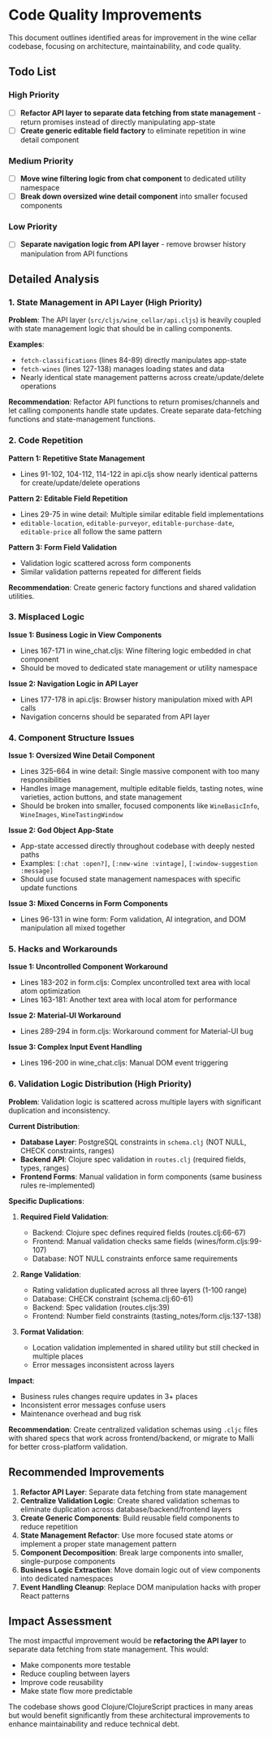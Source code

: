 # Code Quality Improvements

This document outlines identified areas for improvement in the wine cellar codebase, focusing on architecture, maintainability, and code quality.

## Todo List

### High Priority
- [ ] **Refactor API layer to separate data fetching from state management** - return promises instead of directly manipulating app-state
- [ ] **Create generic editable field factory** to eliminate repetition in wine detail component

### Medium Priority  
- [ ] **Move wine filtering logic from chat component** to dedicated utility namespace
- [ ] **Break down oversized wine detail component** into smaller focused components

### Low Priority
- [ ] **Separate navigation logic from API layer** - remove browser history manipulation from API functions

## Detailed Analysis

### 1. State Management in API Layer (High Priority)

**Problem**: The API layer (`src/cljs/wine_cellar/api.cljs`) is heavily coupled with state management logic that should be in calling components.

**Examples**:
- `fetch-classifications` (lines 84-89) directly manipulates app-state
- `fetch-wines` (lines 127-138) manages loading states and data
- Nearly identical state management patterns across create/update/delete operations

**Recommendation**: Refactor API functions to return promises/channels and let calling components handle state updates. Create separate data-fetching functions and state-management functions.

### 2. Code Repetition

**Pattern 1: Repetitive State Management**
- Lines 91-102, 104-112, 114-122 in api.cljs show nearly identical patterns for create/update/delete operations

**Pattern 2: Editable Field Repetition**
- Lines 29-75 in wine detail: Multiple similar editable field implementations
- `editable-location`, `editable-purveyor`, `editable-purchase-date`, `editable-price` all follow the same pattern

**Pattern 3: Form Field Validation**
- Validation logic scattered across form components
- Similar validation patterns repeated for different fields

**Recommendation**: Create generic factory functions and shared validation utilities.

### 3. Misplaced Logic

**Issue 1: Business Logic in View Components**
- Lines 167-171 in wine_chat.cljs: Wine filtering logic embedded in chat component
- Should be moved to dedicated state management or utility namespace

**Issue 2: Navigation Logic in API Layer**
- Lines 177-178 in api.cljs: Browser history manipulation mixed with API calls
- Navigation concerns should be separated from API layer

### 4. Component Structure Issues

**Issue 1: Oversized Wine Detail Component**
- Lines 325-664 in wine detail: Single massive component with too many responsibilities
- Handles image management, multiple editable fields, tasting notes, wine varieties, action buttons, and state management
- Should be broken into smaller, focused components like `WineBasicInfo`, `WineImages`, `WineTastingWindow`

**Issue 2: God Object App-State**
- App-state accessed directly throughout codebase with deeply nested paths
- Examples: `[:chat :open?]`, `[:new-wine :vintage]`, `[:window-suggestion :message]`
- Should use focused state management namespaces with specific update functions

**Issue 3: Mixed Concerns in Form Components**
- Lines 96-131 in wine form: Form validation, AI integration, and DOM manipulation all mixed together

### 5. Hacks and Workarounds

**Issue 1: Uncontrolled Component Workaround**
- Lines 183-202 in form.cljs: Complex uncontrolled text area with local atom optimization
- Lines 163-181: Another text area with local atom for performance

**Issue 2: Material-UI Workaround**
- Lines 289-294 in form.cljs: Workaround comment for Material-UI bug

**Issue 3: Complex Input Event Handling**
- Lines 196-200 in wine_chat.cljs: Manual DOM event triggering

### 6. Validation Logic Distribution (High Priority)

**Problem**: Validation logic is scattered across multiple layers with significant duplication and inconsistency.

**Current Distribution**:
- **Database Layer**: PostgreSQL constraints in `schema.clj` (NOT NULL, CHECK constraints, ranges)
- **Backend API**: Clojure spec validation in `routes.clj` (required fields, types, ranges)
- **Frontend Forms**: Manual validation in form components (same business rules re-implemented)

**Specific Duplications**:

1. **Required Field Validation**:
   - Backend: Clojure spec defines required fields (routes.clj:66-67)
   - Frontend: Manual validation checks same fields (wines/form.cljs:99-107)
   - Database: NOT NULL constraints enforce same requirements

2. **Range Validation**:
   - Rating validation duplicated across all three layers (1-100 range)
   - Database: CHECK constraint (schema.clj:60-61)
   - Backend: Spec validation (routes.cljs:39)
   - Frontend: Number field constraints (tasting_notes/form.cljs:137-138)

3. **Format Validation**:
   - Location validation implemented in shared utility but still checked in multiple places
   - Error messages inconsistent across layers

**Impact**: 
- Business rules changes require updates in 3+ places
- Inconsistent error messages confuse users
- Maintenance overhead and bug risk

**Recommendation**: Create centralized validation schemas using `.cljc` files with shared specs that work across frontend/backend, or migrate to Malli for better cross-platform validation.

## Recommended Improvements

1. **Refactor API Layer**: Separate data fetching from state management
2. **Centralize Validation Logic**: Create shared validation schemas to eliminate duplication across database/backend/frontend layers
3. **Create Generic Components**: Build reusable field components to reduce repetition
4. **State Management Refactor**: Use more focused state atoms or implement a proper state management pattern
5. **Component Decomposition**: Break large components into smaller, single-purpose components
6. **Business Logic Extraction**: Move domain logic out of view components into dedicated namespaces
7. **Event Handling Cleanup**: Replace DOM manipulation hacks with proper React patterns

## Impact Assessment

The most impactful improvement would be **refactoring the API layer** to separate data fetching from state management. This would:
- Make components more testable
- Reduce coupling between layers
- Improve code reusability
- Make state flow more predictable

The codebase shows good Clojure/ClojureScript practices in many areas but would benefit significantly from these architectural improvements to enhance maintainability and reduce technical debt.
